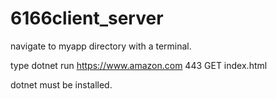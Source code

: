# 6166client_server

navigate to myapp directory with a terminal.

type dotnet run https://www.amazon.com 443 GET index.html

dotnet must be installed.